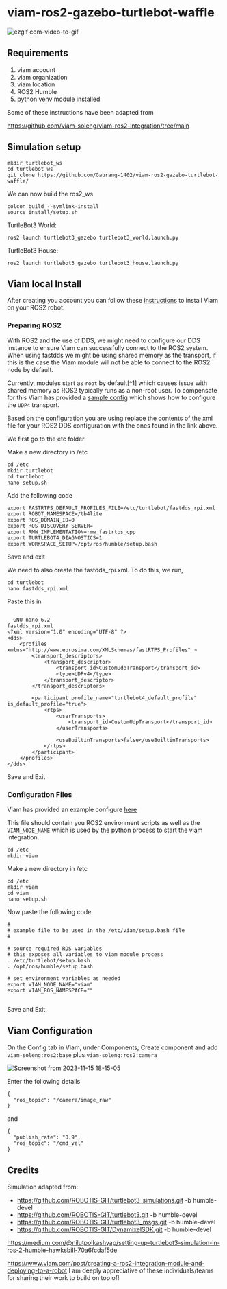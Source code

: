 # viam-ros2-gazebo-turtlebot-waffle

![ezgif com-video-to-gif](https://github.com/Gaurang-1402/viam-ros2-gazebo-turtlebot-waffle/assets/71042887/c83a330f-1044-44df-91d1-ac8bcf1a77fd)


## Requirements
1. viam account 
2. viam organization 
3. viam location
4. ROS2 Humble
5. python venv module installed



Some of these instructions have been adapted from

https://github.com/viam-soleng/viam-ros2-integration/tree/main

## Simulation setup

```
mkdir turtlebot_ws
cd turtlebot_ws
git clone https://github.com/Gaurang-1402/viam-ros2-gazebo-turtlebot-waffle/
```

We can now build the ros2_ws


```shell
colcon build --symlink-install
source install/setup.sh
```

TurtleBot3 World:

```shell
ros2 launch turtlebot3_gazebo turtlebot3_world.launch.py
```

TurtleBot3 House:

```shell
ros2 launch turtlebot3_gazebo turtlebot3_house.launch.py
```




## Viam local Install
After creating you account you can follow these [instructions](https://docs.viam.com/installation/) to 
install Viam on your ROS2 robot.


### Preparing ROS2

With ROS2 and the use of DDS, we might need to configure our DDS instance to ensure Viam can successfully
connect to the ROS2 system. When using fastdds we might be using shared memory as the transport, if this 
is the case the Viam module will not be able to connect to the ROS2 node by default.

Currently, modules start as `root` by default[^1] which causes issue with shared memory as ROS2 typically
runs as a non-root user.  To compensate for this Viam has provided a [sample config](https://github.com/viam-soleng/viam-ros2-integration/blob/main/sample_configs/setup.bash)
which shows how to configure the `UDP4` transport.

Based on the configuration you are using replace the contents of the xml file for your ROS2 DDS configuration
with the ones found in the link above.

We first go to the etc folder



Make a new directory in /etc

```shell
cd /etc
mkdir turtlebot
cd turtlebot
nano setup.sh
```

Add the following code

```
export FASTRTPS_DEFAULT_PROFILES_FILE=/etc/turtlebot/fastdds_rpi.xml
export ROBOT_NAMESPACE=/tb4lite
export ROS_DOMAIN_ID=0
export ROS_DISCOVERY_SERVER=
export RMW_IMPLEMENTATION=rmw_fastrtps_cpp
export TURTLEBOT4_DIAGNOSTICS=1
export WORKSPACE_SETUP=/opt/ros/humble/setup.bash

```
Save and exit

We need to also create the fastdds_rpi.xml. To do this, we run,

```shell
cd turtlebot
nano fastdds_rpi.xml
```

Paste this in

```

  GNU nano 6.2                                                 fastdds_rpi.xml                                                          
<?xml version="1.0" encoding="UTF-8" ?>
<dds>
    <profiles xmlns="http://www.eprosima.com/XMLSchemas/fastRTPS_Profiles" >
        <transport_descriptors>
            <transport_descriptor>
                <transport_id>CustomUdpTransport</transport_id>
                <type>UDPv4</type>
            </transport_descriptor>
        </transport_descriptors>

        <participant profile_name="turtlebot4_default_profile" is_default_profile="true">
            <rtps>
                <userTransports>
                    <transport_id>CustomUdpTransport</transport_id>
                </userTransports>

                <useBuiltinTransports>false</useBuiltinTransports>
            </rtps>
        </participant>
    </profiles>
</dds>

```

Save and Exit

### Configuration Files

Viam has provided an example configure [here](./sample_configs/setup.bash)

This file should contain you ROS2 environment scripts as well as the `VIAM_NODE_NAME` which is used by
the python process to start the viam integration.


```shell
cd /etc
mkdir viam
```

Make a new directory in /etc

```shell
cd /etc
mkdir viam
cd viam
nano setup.sh
```


Now paste the following code

```
#
# example file to be used in the /etc/viam/setup.bash file
#

# source required ROS variables
# this exposes all variables to viam module process
. /etc/turtlebot/setup.bash
. /opt/ros/humble/setup.bash

# set environment variables as needed
export VIAM_NODE_NAME="viam"
export VIAM_ROS_NAMESPACE=""


```
Save and Exit

## Viam Configuration

On the Config tab in Viam, under Components, Create component and add ``` viam-soleng:ros2:base ``` plus ``` viam-soleng:ros2:camera ```

![Screenshot from 2023-11-15 18-15-05](https://github.com/Gaurang-1402/viam-ros2-gazebo-turtlebot-waffle/assets/71042887/52d7ca77-c93f-46b7-a850-e8b56da4f464)


Enter the following details

```
{
  "ros_topic": "/camera/image_raw"
}

```
and

```
{
  "publish_rate": "0.9",
  "ros_topic": "/cmd_vel"
}
```


## Credits
Simulation adapted from: 
- https://github.com/ROBOTIS-GIT/turtlebot3_simulations.git -b humble-devel
- https://github.com/ROBOTIS-GIT/turtlebot3.git -b humble-devel
- https://github.com/ROBOTIS-GIT/turtlebot3_msgs.git -b humble-devel
- https://github.com/ROBOTIS-GIT/DynamixelSDK.git -b humble-devel

https://medium.com/@nilutpolkashyap/setting-up-turtlebot3-simulation-in-ros-2-humble-hawksbill-70a6fcdaf5de

https://www.viam.com/post/creating-a-ros2-integration-module-and-deploying-to-a-robot
I am deeply appreciative of these individuals/teams for sharing their work to build on top of!



